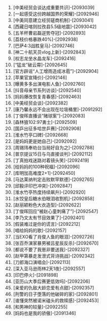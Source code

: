 
1. [中美经贸会谈达成重要共识]-[2093039]
1. [一起感受这份跨越国界的荣耀]-[2092946]
1. [中美同意建立经贸磋商机制]-[2093041]
1. [西藏日喀则拉孜县5.5级地震]-[2093042]
1. [五羊杯曹岩磊逆势夺冠]-[2092893]
1. [荔枝价格暴跌40%]-[2092938]
1. [巴萨4:3战胜皇马]-[2092746]
1. [神二十航天员vlog上新]-[2092843]
1. [权志龙坐水晶龙车]-[2092416]
1. [“猛龙”破云霄]-[2092645]
1. [官方辟谣“人工增雨造成冰雹”]-[2092904]
1. [苹果官宣降价]-[2092146]
1. [曝黄多多出演电影人鱼]-[2092760]
1. [抖音母亲节系列访谈]-[2092540]
1. [妈妈爆改恢复青春感]-[2092463]
1. [中美经贸会谈]-[2092382]
1. [康乃馨永远不会出现在垃圾桶里]-[2091292]
1. [丁俊晖直播谈“赌球案”]-[2092083]
1. [森林狼102:97勇士]-[2092509]
1. [国乒出征多哈世乒赛]-[2092908]
1. [淮水竹亭口碑]-[2092668]
1. [是妈妈更是她自己]-[2092092]
1. [周锡玮奉劝台当局好自为之]-[2092788]
1. [普京提议15日与乌直接谈判]-[2092112]
1. [丁真拍戏迷路对着镜头笑]-[2092419]
1. [给妈妈的100种祝福]-[2092096]
1. [库明加高难度2+1]-[2092450]
1. [马达莱纳判定击败默罕默德]-[2092765]
1. [邱毅评印巴冲突]-[2092847]
1. [淮水竹亭热度持续飙升]-[2092920]
1. [水饺皇后糖水伯眼泪收割机]-[2092858]
1. [赵丽颖粉色大衣造型]-[2092622]
1. [丁俊晖回应“被赵心童刺痛了”]-[2092547]
1. [李乃文太有节目效果了]-[2092401]
1. [假装难过是你的谎言]-[2092212]
1. [唱给妈妈的歌]-[2092157]
1. [当EXO看了肖俊人鱼的眼泪]-[2092726]
1. [张百乔演家暴男被吕星辰反杀]-[2092670]
1. [都说不要了我崽非要送我]-[2092327]
1. [赵甲第暴走发泄式背诗挑战]-[2092342]
1. [刀郎海口演唱会]-[2092113]
1. [深入亚马逊雨林2天1夜]-[2092557]
1. [印巴停火]-[2091898]
1. [亚历山大季后赛更低效吗]-[2092206]
1. [亲爱的仇敌大龄恋爱有点甜]-[2092357]
1. [刑警的日子堕落的他破碎的家]-[2092801]
1. [谁懂突然被诺米磕头的救赎感]-[2092453]
1. [和男神的较量]-[2092255]
1. [妈妈也是我的骄傲]-[2091346]